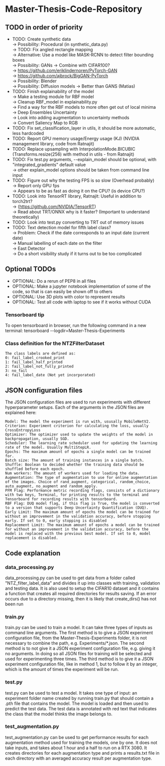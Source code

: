 # Master-Thesis-Code-Repository

## TODO in order of priority
* TODO: Create synthetic data  
       -> Possibility: Procedural (in synthetic_data.py)  
            -> TODO: Fix angled rectangle mapping  
            -> Alternative: Use a model like MASK-RCNN to detect filter bounding boxes  
       -> Possibility: GANs -> Combine with CIFAR100?  
            -> https://github.com/eriklindernoren/PyTorch-GAN  
            -> https://github.com/ajbrock/BigGAN-PyTorch  
       -> Possibility: Blender  
       -> Possibility: Diffusion models  -> Better than GANS (Matias)
* TODO: Finish explainability of the model  
      -> Make a testing module for RBF model  
      -> Cleanup RBF_model in explainability.py  
      -> Find a way for the RBF models to more often get out of local minima  
      -> Deep Ensembles Uncertainty    
      -> Look into adding augmentation to uncertainty methods  
      -> Convert Saliency Map to RGB  
* TODO: Fix set_classification_layer in utils, it should be more automatic, less hardcoded  
* TODO: Report GPU memory usage/Energy usage (KJ) (NVIDIA management library, code from Ratnajit)  
* TODO: Replace upsampling with InterpolationMode.BICUBIC (Transforms.resize(256) with method in utils - from Ratnajit)  
* TODO: Fix test.py arguments, --explain_model should be optional, with "integrated_gradients" default value  
      -> other explain_model options should be taken from command line input         
* TODO: Figure out why the testing FPS is so slow (Overhead probably)  
      -> Report only GPU fps  
      -> Appears to be as fast as doing it on the CPU? (is device CPU?)  
* TODO: Look into TensorRT library, Ratnajit: Useful in addition to torch2trt?  
      -> (https://github.com/NVIDIA/TensorRT)  
      -> Read about TRT/ONNX why is it faster? (Important to understand theoretically)  
* TODO: Look into test.py converting to TRT out of memory issues   
* TODO: Text detection model for fifth label class?  
      -> Problem: Check if the date corresponds to an input date (current date)  
      -> Manual labelling of each date on the filter  
      -> East Detector  
      -> Do a short visibility study if it turns out to be too complicated  

## Optional TODOs
* OPTIONAL: Do a rerun of PEP8 in all files 
* OPTIONAL: Make a jupyter notebook implementation of some of the code, so that is can easily be shown off to others  
* OPTIONAL: Use 3D plots with color to represent results     
* OPTIONAL: Test all code with laptop to see if it works without CUDA  

### Tensorboard tip

To open tensorboard in browser, run the following command in a new terminal: tensorboard --logdir=Master-Thesis-Experiments


### Class definition for the NTZFilterDataset

    The class labels are defined as:
    0: fail_label_crooked_print
    1: fail_label_half_printed
    2: fail_label_not_fully_printed
    3: no_fail
    4: fail_label_date (Not yet incorporated)

## JSON configuration files

The JSON configuration files are used to run experiments with different hyperparameter setups. Each of the arguments in the JSON files are explained here:

    Model: The model the experiment is run with, ususally MobileNetV2.
    Criterion: Experiment criterion for calculating the loss, usually CrossEntropyLoss
    Optimizer: The optimizer used to update the weights of the model in backpropagation, usually SGD.
    Scheduler: The learning rate scheduler used for updating the learning rate of the model. Usually MultiStepLR.
    Epochs: The maximum amount of epochs a single model can be trained for.
    Batch size: The amount of training instances in a single batch.
    Shuffle: Boolean to decided whether the training data should be shuffled before each epoch.
    Num workers: The amount of workers used for loading the data.
    Augmentation: The type of augmentation to use for online augmentation of the images. Choice of rand_augment, categorical, random_choice, auto_augment, no_augment and random_apply.
    PFM Flag: Performance metric recording flags, consists of a dictionary with two keys, Terminal, for printing results to the terminal and Tensorboard for recording results with tensorboard.
    RBF Flag: DUQ model flag, if this flag is True, the model is converted to a version that supports Deep Uncertainty Quantification (DUQ).
    Early Limit: The maximum amount of epochs the model can be trained for without an improvement in the validation accuracy, before stopping early. If set to 0, early stopping is disabled
    Replacement Limit: The maximum amount of epochs a model can be trained for without an improvement in the validation accuracy, before the model is replaced with the previous best model. If set to 0, model replacement is disabled.

## Code explanation

### data_processing.py

data_processing.py can be used to get data from a folder called "NTZ_filter_label_data" and divides it up into classes with training, validation and testing data. It is also used to setup the CIFAR10 dataset and it contains a function that creates all required directories for results saving. If an error occurs due to a directory missing, then it is likely that create_dirs() has not been run

### train.py

train.py can be used to train a model. It can take three types of inputs as command line arguments. The first method is to give a JSON experiment configuration file, from the Master-Thesis-Experiments folder, it is not necessary to combine the path, e.g. Experiments/*.json. The second method is to not give it a JSON experiment configuration file, e.g. giving it no arguments. In doing so all JSON files for training will be selected and used for experimenting three times. The third method is to give it a JSON experiment configuration file, like in method 1, but to follow it by an integer, which is the amount of times the experiment will be run.

### test.py

test.py can be used to test a model. It takes one type of input: an experiment folder name created by running train.py that should contain a .pth file that contains the model. The model is loaded and then used to predict the test data. The test data is annotated with red text that indicates the class that the model thinks the image belongs to.

### test_augmentation.py

test_augmentation.py can be used to get performance results for each augmentation method used for training the models, one by one. It does not take inputs, and takes about 1 hour and a half to run on a RTX 3080. It creates directories for each augmentation type and prints a results.txt file in each directory with an averaged accuracy result per augmentation type.